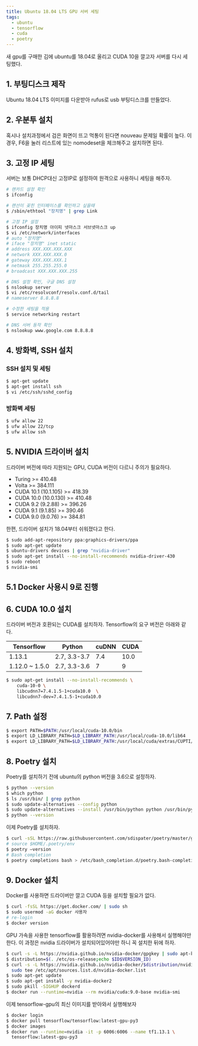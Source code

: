 ```yaml
---
title: Ubuntu 18.04 LTS GPU 서버 세팅
tags:
  - ubuntu
  - tensorflow
  - cuda
  - poetry
---
```


새 gpu를 구매한 김에 ubuntu를 18.04로 올리고 CUDA 10을 깔고자 서버를 다시 세팅했다.

## 1. 부팅디스크 제작
Ubuntu 18.04 LTS 이미지를 다운받아 rufus로 usb 부팅디스크를 만들었다.

## 2. 우분투 설치
혹시나 설치과정에서 검은 화면이 뜨고 먹통이 된다면 nouveau 문제일 확률이 높다. 이 경우, F6을 눌러 리스트에 있는 nomodeset을 체크해주고 설치하면 된다.

## 3. 고정 IP 세팅
서버는 보통 DHCP대신 고정IP로 설정하여 원격으로 사용하니 세팅을 해주자.
```bash
# 랜카드 설정 확인
$ ifconfig

# 랜선이 꽂힌 인터페이스를 확인하고 싶을때
$ /sbin/ethtool "장치명" | grep Link

# 고정 IP 설정
$ ifconfig 장치명 아이피 넷마스크 서브넷마스크 up
$ vi /etc/network/interfaces
# auto "장치명"
# iface "장치명" inet static
# address XXX.XXX.XXX.XXX
# network XXX.XXX.XXX.0
# gateway XXX.XXX.XXX.1
# netmask 255.255.255.0
# broadcast XXX.XXX.XXX.255

# DNS 설정 확인, 구글 DNS 설정
$ nslookup server
$ vi /etc/resolvconf/resolv.conf.d/tail
# nameserver 8.8.8.8

# 수정한 세팅을 적용
$ service networking restart

# DNS 서버 동작 확인
$ nslookup www.google.com 8.8.8.8
```

## 4. 방화벽, SSH 설치
### SSH 설치 및 세팅
```bash
$ apt-get update
$ apt-get install ssh
$ vi /etc/ssh/sshd_config
```

### 방화벽 세팅
```bash
$ ufw allow 22
$ ufw allow 22/tcp
$ ufw allow ssh
```

## 5. NVIDIA 드라이버 설치
드라이버 버전에 따라 지원되는 GPU, CUDA 버전이 다르니 주의가 필요하다.
- Turing  >= 410.48
- Volta >= 384.111
- CUDA 10.1 (10.1.105)	>= 418.39
- CUDA 10.0 (10.0.130)	>= 410.48
- CUDA 9.2 (9.2.88) >= 396.26
- CUDA 9.1 (9.1.85)	>= 390.46
- CUDA 9.0 (9.0.76)	>= 384.81

한편, 드라이버 설치가 18.04부터 쉬워졌다고 한다.
```bash
$ sudo add-apt-repository ppa:graphics-drivers/ppa
$ sudo apt-get update
$ ubuntu-drivers devices | grep "nvidia-driver"
$ sudo apt-get install --no-install-recommends nvidia-driver-430
$ sudo reboot
$ nvidia-smi
```

## 5.1 Docker 사용시 9로 진행

## 6. CUDA 10.0 설치
드라이버 버전과 호환되는 CUDA를 설치하자. Tensorflow의 요구 버전은 아래와 같다.

| Tensorflow | Python | cuDNN | CUDA |
|------------|--------|-------|------|
|1.13.1         | 2.7, 3.3-3.7 | 7.4  | 10.0  |
|1.12.0 ~ 1.5.0 | 2.7, 3.3-3.6 | 7    | 9     |

```bash
$ sudo apt-get install --no-install-recommends \
    cuda-10-0 \
    libcudnn7=7.4.1.5-1+cuda10.0  \
    libcudnn7-dev=7.4.1.5-1+cuda10.0
```

## 7. Path 설정
```bash
$ export PATH=$PATH:/usr/local/cuda-10.0/bin
$ export LD_LIBRARY_PATH=$LD_LIBRARY_PATH:/usr/local/cuda-10.0/lib64   
$ export LD_LIBRARY_PATH=$LD_LIBRARY_PATH:/usr/local/cuda/extras/CUPTI/lib64
```

## 8. Poetry 설치
Poetry를 설치하기 전에 ubuntu의 python 버전을 3.6으로 설정하자.
```bash
$ python --version
$ which python
$ ls /usr/bin/ | grep python
$ sudo update-alternatives --config python
$ sudo update-alternatives --install /usr/bin/python python /usr/bin/python3.6 1
$ python --version
```

이제 Poetry를 설치하자.
```bash
$ curl -sSL https://raw.githubusercontent.com/sdispater/poetry/master/get-poetry.py | python
# source $HOME/.poetry/env
$ poetry —version
# Bash completion
$ poetry completions bash > /etc/bash_completion.d/poetry.bash-completion
```

## 9. Docker 설치
Docker를 사용하면 드라이버만 깔고 CUDA 등을 설치할 필요가 없다.
```bash
$ curl -fsSL https://get.docker.com/ | sudo sh
$ sudo usermod -aG docker 사용자
# re-login
$ docker version
```
GPU 가속을 사용한 tensorflow를 활용하려면 nvidia-docker를 사용해서 실행해야만 한다. 이 과정은 nvidia 드라이버가 설치되어있어야만 하니 꼭 설치한 뒤에 하자.
```bash
$ curl -s -L https://nvidia.github.io/nvidia-docker/gpgkey | sudo apt-key add -
$ distribution=$(. /etc/os-release;echo $ID$VERSION_ID)
$ curl -s -L https://nvidia.github.io/nvidia-docker/$distribution/nvidia-docker.list | \
  sudo tee /etc/apt/sources.list.d/nvidia-docker.list
$ sudo apt-get update
$ sudo apt-get install -y nvidia-docker2
$ sudo pkill -SIGHUP dockerd
$ docker run --runtime=nvidia --rm nvidia/cuda:9.0-base nvidia-smi
```
이제 tensorflow-gpu의 최신 이미지를 받아와서 실행해보자
```bash
$ docker login
$ docker pull tensorflow/tensorflow:latest-gpu-py3
$ docker images
$ docker run --runtime=nvidia -it -p 6006:6006 --name tf1.13.1 \
  tensorflow:latest-gpu-py3
```
